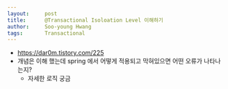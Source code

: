 ```yaml
---
layout:     post
title:      @Transactional Isoloation Level 이해하기
author:     Soo-young Hwang
tags: 		Transactional 
---
```


- https://dar0m.tistory.com/225
- 개념은 이해 했는데 spring 에서 어떻게 적용되고 막혀있으면 어떤 오류가 나타나는지?
  - 자세한 로직 궁금